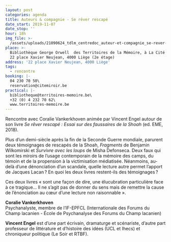 ```yaml
---
layout: post
categories: agenda
title: Auteurs & compagnie - Se rêver rescapé
date_start: 2019-11-07
date_stop: ''
hour: 18h
img_file: >-
  /assets/uploads/21090624_tdlm_centredoc_auteur-et-compagnie_se-rever-rescape_agenda-territoires.jpg
place: >-
  Bibliothèque George Orwell  des Territoires de la Mémoire, à La Cité Miroir, 
  22 place Xavier Neujean, 4000 Liège (2e étage)
address: '22 place Xavier Neujean, 4000 Liège'
tags:
  - rencontre
booking: |-
  04 230 70 50\
  reservation@citemiroir.be
practical: |-
  bibliotheque@territoires-memoire.be\
  +32 (0) 4 232 70 62\
  www.territoires-memoire.be
---
```

Rencontre avec Coralie Vankerkhoven animée par Vincent Engel autour de son livre _Se rêver rescapé : Essai sur des faussaires de la Shoah_ (ed. EME, 2018).

Plus d’un demi-siècle après la fin de la ­Seconde Guerre mondiale, parurent deux témoignages de rescapés de la Shoah, _­Fragments_ de ­Benjamin Wilkomirski et ­_Survivre avec les loups_ de Misha Defonseca. Deux faux qui sont les miroirs de l’usage contemporain de la mémoire des camps, du témoin et de la propension à la victimisation médiatisée. Néanmoins, au-delà d’une dénonciation d’un scandale, quelle lecture autre permet l’apport de Jacques Lacan ? En quoi les deux livres restent-ils des témoignages ?

Ces deux livres «&nbsp;sont une façon de dire, une élucubration particulière face à ce tragique… Il ne s’agit pas de donner du sens mais de remettre la cause de l’énonciation au cœur d’une lecture non raisonnable&nbsp;».

**Coralie Vankerkhoven**\
Psychanalyste, membre de l’IF-EPFCL (­Internationale des Forums du Champ lacanien - École de ­Psychanalyse des Forums du Champ lacanien)

**Vincent Engel** est d’une part écrivain, dramaturge et scénariste, d’autre part professeur de littérature et d’histoire des idées (UCL et Ihecs) et chroniqueur politique (Le Soir et RTBF).
